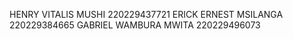 HENRY VITALIS MUSHI	220229437721
ERICK ERNEST MSILANGA	220229384665
GABRIEL WAMBURA MWITA	220229496073
